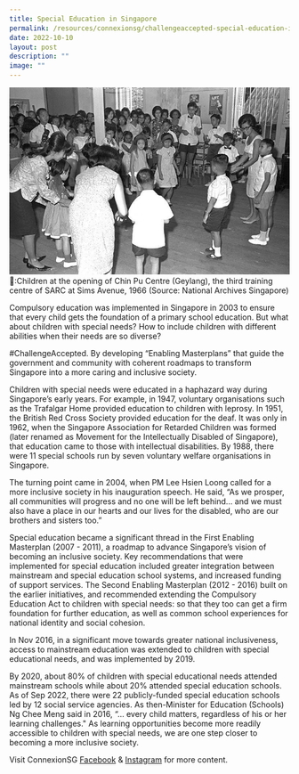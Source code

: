 ```yaml
---
title: Special Education in Singapore
permalink: /resources/connexionsg/challengeaccepted-special-education-in-singapore/
date: 2022-10-10
layout: post
description: ""
image: ""
---
```

![](/images/connexionsg/2022/special%20education.jpg)
📸:Children at the opening of Chin Pu Centre (Geylang), the third training centre of SARC at Sims Avenue, 1966 (Source: National Archives Singapore)

Compulsory education was implemented in Singapore in 2003 to ensure that every child gets the foundation of a primary school education. But what about children with special needs? How to include children with different abilities when their needs are so diverse?

#ChallengeAccepted. By developing “Enabling Masterplans” that guide the government and community with coherent roadmaps to transform Singapore into a more caring and inclusive society.

Children with special needs were educated in a haphazard way during Singapore’s early years. For example, in 1947, voluntary organisations such as the Trafalgar Home provided education to children with leprosy. In 1951, the British Red Cross Society provided education for the deaf. It was only in 1962, when the Singapore Association for Retarded Children was formed (later renamed as Movement for the Intellectually Disabled of Singapore), that education came to those with intellectual disabilities. By 1988, there were 11 special schools run by seven voluntary welfare organisations in Singapore.

The turning point came in 2004, when PM Lee Hsien Loong called for a more inclusive society in his inauguration speech. He said, “As we prosper, all communities will progress and no one will be left behind… and we must also have a place in our hearts and our lives for the disabled, who are our brothers and sisters too.”

Special education became a significant thread in the First Enabling Masterplan (2007 - 2011), a roadmap to advance Singapore’s vision of becoming an inclusive society. Key recommendations that were implemented for special education included greater integration between mainstream and special education school systems, and increased funding of support services. The Second Enabling Masterplan (2012 - 2016) built on the earlier initiatives, and recommended extending the Compulsory Education Act to children with special needs: so that they too can get a firm foundation for further education, as well as common school experiences for national identity and social cohesion.

In Nov 2016, in a significant move towards greater national inclusiveness, access to mainstream education was extended to children with special educational needs, and was implemented by 2019.

By 2020, about 80% of children with special educational needs attended mainstream schools while about 20% attended special education schools. As of Sep 2022, there were 22 publicly-funded special education schools led by 12 social service agencies. As then-Minister for Education (Schools) Ng Chee Meng said in 2016, “… every child matters, regardless of his or her learning challenges." As learning opportunities become more readily accessible to children with special needs, we are one step closer to becoming a more inclusive society.

Visit ConnexionSG [Facebook](https://www.facebook.com/ConnexionSG) & [Instagram](https://www.instagram.com/connexionsg/) for more content.